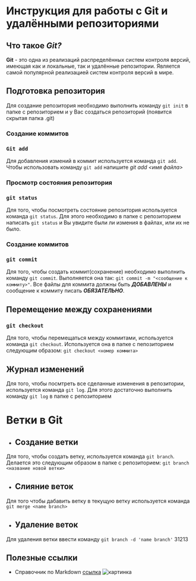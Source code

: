 # Инструкция для работы с Git и удалёнными репозиториями

## Что такое ***Git?***

**Git** - это одна из реализаций распределённых систем контроля версий, имеющая как и локальные, так и удалённые репозитории. Является самой популярной реализацией систем контроля версий в мире.

## Подготовка репозитория
Для создание репозитория необходимо выполнить команду `git init` в папке с репозиторием и у Вас создаться репозиторий (появится скрытая папка .git)

### Создание коммитов

### `Git add`
Для добавления измений в коммит используется команда `git add`. Чтобы использовать команду `git add` напишите *git add <имя файла>*

### Просмотр состояния репозитория
### `git status`
Для того, чтобы посмотреть состояние репозитория используется команда `git status`. Для этого необходимо в папке с репозиторием написать `git status` и Вы увидите были ли измения в файлах, или их не было.

### Создание коммитов
### `git commit`
Для того, чтобы создать коммит(сохранение) необходимо выполнить команду `git commit`. Выполняется она так: `git commit -m "<сообщение к коммиту>"`. Все файлы для коммита должны быть ***ДОБАВЛЕНЫ*** и сообщение к коммиту писать ***ОБЯЗАТЕЛЬНО***.

## Перемещение между сохранениями
### `git checkout`
Для того, чтобы перемещаться между коммитами, используется команда `git checkout`. Используется она в папке с пепозиторием следующим образом: `git checkout <номер коммита>`

## Журнал изменений
Для того, чтобы посмтреть все сделанные изменения в репозитории, используется команда `git log`. Для этого достаточно выполнить команду `git log` в папке с репозиторием

# Ветки в Git

- ## Создание ветки

Для того, чтобы создать ветку, используется команда `git branch`. Делается это следующим образом в папке с репозиторием: `git branch <название новой ветки>`

- ## Слияние веток

Для того чтобы дабавить ветку в текущую ветку используется команда `git merge <name branch>`

- ## Удаление веток
Для удаления ветки ввести команду `git branch -d 'name branch'`
31213
## Полезные ссылки
* Справочник по Markdown [ссылка](https://learn.microsoft.com/ru-ru/contribute/markdown-reference) ![картинка](icon48.png)